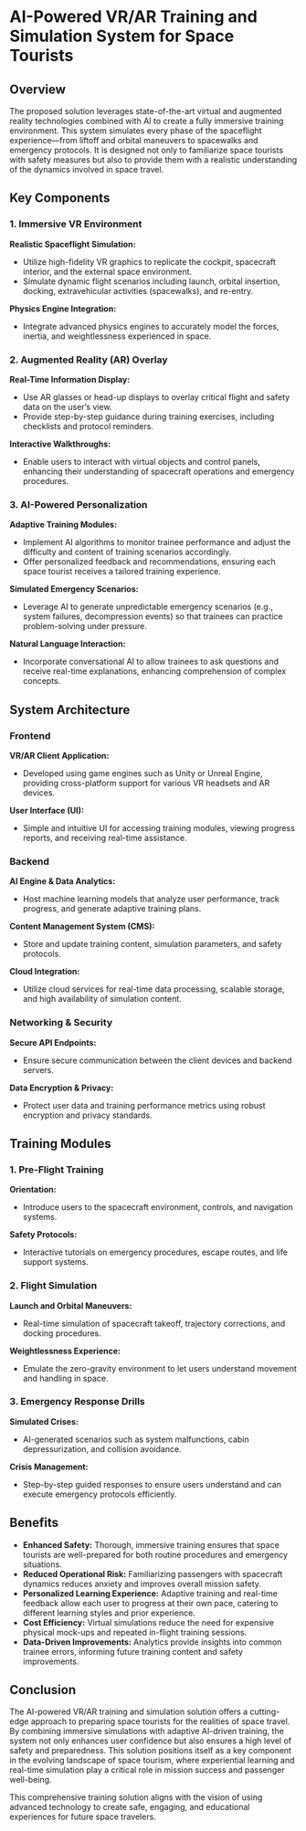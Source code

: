 # AI-Powered VR/AR Training and Simulation System for Space Tourists

## Overview

The proposed solution leverages state-of-the-art virtual and augmented reality technologies combined with AI to create a fully immersive training environment. This system simulates every phase of the spaceflight experience—from liftoff and orbital maneuvers to spacewalks and emergency protocols. It is designed not only to familiarize space tourists with safety measures but also to provide them with a realistic understanding of the dynamics involved in space travel.

## Key Components

### 1. Immersive VR Environment

**Realistic Spaceflight Simulation:**
- Utilize high-fidelity VR graphics to replicate the cockpit, spacecraft interior, and the external space environment.
- Simulate dynamic flight scenarios including launch, orbital insertion, docking, extravehicular activities (spacewalks), and re-entry.

**Physics Engine Integration:**
- Integrate advanced physics engines to accurately model the forces, inertia, and weightlessness experienced in space.

### 2. Augmented Reality (AR) Overlay

**Real-Time Information Display:**
- Use AR glasses or head-up displays to overlay critical flight and safety data on the user’s view.
- Provide step-by-step guidance during training exercises, including checklists and protocol reminders.

**Interactive Walkthroughs:**
- Enable users to interact with virtual objects and control panels, enhancing their understanding of spacecraft operations and emergency procedures.

### 3. AI-Powered Personalization

**Adaptive Training Modules:**
- Implement AI algorithms to monitor trainee performance and adjust the difficulty and content of training scenarios accordingly.
- Offer personalized feedback and recommendations, ensuring each space tourist receives a tailored training experience.

**Simulated Emergency Scenarios:**
- Leverage AI to generate unpredictable emergency scenarios (e.g., system failures, decompression events) so that trainees can practice problem-solving under pressure.

**Natural Language Interaction:**
- Incorporate conversational AI to allow trainees to ask questions and receive real-time explanations, enhancing comprehension of complex concepts.

## System Architecture

### Frontend

**VR/AR Client Application:**
- Developed using game engines such as Unity or Unreal Engine, providing cross-platform support for various VR headsets and AR devices.

**User Interface (UI):**
- Simple and intuitive UI for accessing training modules, viewing progress reports, and receiving real-time assistance.

### Backend

**AI Engine & Data Analytics:**
- Host machine learning models that analyze user performance, track progress, and generate adaptive training plans.

**Content Management System (CMS):**
- Store and update training content, simulation parameters, and safety protocols.

**Cloud Integration:**
- Utilize cloud services for real-time data processing, scalable storage, and high availability of simulation content.

### Networking & Security

**Secure API Endpoints:**
- Ensure secure communication between the client devices and backend servers.

**Data Encryption & Privacy:**
- Protect user data and training performance metrics using robust encryption and privacy standards.

## Training Modules

### 1. Pre-Flight Training

**Orientation:**
- Introduce users to the spacecraft environment, controls, and navigation systems.

**Safety Protocols:**
- Interactive tutorials on emergency procedures, escape routes, and life support systems.

### 2. Flight Simulation

**Launch and Orbital Maneuvers:**
- Real-time simulation of spacecraft takeoff, trajectory corrections, and docking procedures.

**Weightlessness Experience:**
- Emulate the zero-gravity environment to let users understand movement and handling in space.

### 3. Emergency Response Drills

**Simulated Crises:**
- AI-generated scenarios such as system malfunctions, cabin depressurization, and collision avoidance.

**Crisis Management:**
- Step-by-step guided responses to ensure users understand and can execute emergency protocols efficiently.

## Benefits

- **Enhanced Safety:** Thorough, immersive training ensures that space tourists are well-prepared for both routine procedures and emergency situations.
- **Reduced Operational Risk:** Familiarizing passengers with spacecraft dynamics reduces anxiety and improves overall mission safety.
- **Personalized Learning Experience:** Adaptive training and real-time feedback allow each user to progress at their own pace, catering to different learning styles and prior experience.
- **Cost Efficiency:** Virtual simulations reduce the need for expensive physical mock-ups and repeated in-flight training sessions.
- **Data-Driven Improvements:** Analytics provide insights into common trainee errors, informing future training content and safety improvements.

## Conclusion

The AI-powered VR/AR training and simulation solution offers a cutting-edge approach to preparing space tourists for the realities of space travel. By combining immersive simulations with adaptive AI-driven training, the system not only enhances user confidence but also ensures a high level of safety and preparedness. This solution positions itself as a key component in the evolving landscape of space tourism, where experiential learning and real-time simulation play a critical role in mission success and passenger well-being.

This comprehensive training solution aligns with the vision of using advanced technology to create safe, engaging, and educational experiences for future space travelers.
